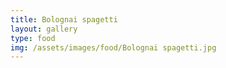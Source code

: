 ```yaml
---
title: Bolognai spagetti
layout: gallery
type: food
img: /assets/images/food/Bolognai spagetti.jpg
---
```

